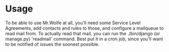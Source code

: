 Usage
=====

To be able to use Mr.Wolfe at all, you'll need some Service Level
Agreements, add contacts and rules to those, and configure a mailqueue
to read mail from. To actually read that mail, you can run the
./bin/django (or manage.py) 'readmail' command.  Best put it in a cron
job, since you'll want to be notified of issues the soonest possible.